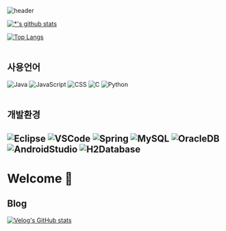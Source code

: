 ![header](https://capsule-render.vercel.app/api?type=wave&color=#E0ECF8&height=300&section=header&text=정민's%20Git&fontSize=90)

[![*'s github stats](https://github-readme-stats.vercel.app/api?username=jeongm2n)](https://github.com/jeongm2n)

[![Top Langs](https://github-readme-stats.vercel.app/api/top-langs/?username=jeongm2n)](https://github.com/jeongm2n/github-readme-stats)<br><br>


## 사용언어
![Java](https://img.shields.io/badge/-Java-007396?style=flat&logo=Java&logoColor=ffffff)
![JavaScript](https://img.shields.io/badge/-JavaScript-3178C6?style=flat-square&logo=JavaScript&logoColor=white)
![CSS](https://img.shields.io/badge/-CSS-FD5750?style=flat-square&logo=CSS&logoColor=magenta)
![C](https://img.shields.io/badge/-C-123456?style=flat-square&logo=C&logoColor=black)
![Python](https://img.shields.io/badge/-Python-fa8072?style=flat-square&logo=Python&logoColor=white)
<br><br>

## 개발환경
![Eclipse](https://img.shields.io/badge/-Eclipse-navy?style=for-the-badge&logo=Eclipse&logoColor=white)
![VSCode](https://img.shields.io/badge/-VScode-white?style=for-the-badge&logo=VScode&logoColor=blue)
![Spring](https://img.shields.io/badge/-Spring-6DB33F?style=for-the-badge&logo=Spring&logoColor=white)
![MySQL](https://img.shields.io/badge/-Mysql-1F305F?style=flat-square&logo=Mysql&logoColor=white)
![OracleDB](https://img.shields.io/badge/-OracleDB-red?style=flat-square&logo=OracleDB&logoColor=white)
![AndroidStudio](https://img.shields.io/badge/-AndroidStudio-lime?style=flat-square&logo=AndroidStudio&logoColor=white)
![H2Database](https://img.shields.io/badge/-H2Database-navy?style=flat-square&logo=H2Database&logoColor=white)
---

# Welcome 👋

## Blog
[![Velog's GitHub stats](https://velog-readme-stats.vercel.app/api?name=jeongm2n)](https://velog.io/@jeongm2n)

